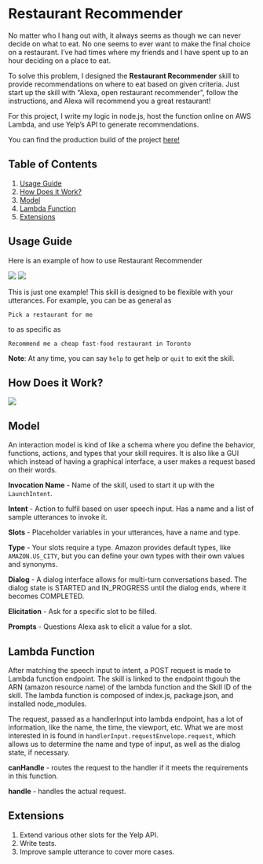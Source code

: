 # Restaurant Recommender

No matter who I hang out with, it always seems as though we can never decide on what to eat. No one seems to ever want to make the final choice on a restaurant. I’ve had times where my friends and I have spent up to an hour deciding on a place to eat. 

To solve this problem, I designed the **Restaurant Recommender** skill to provide recommendations on where to eat based on given criteria. Just start up the skill with “Alexa, open restaurant recommender”, follow the instructions, and Alexa will recommend you a great restaurant!

For this project, I write my logic in node.js, host the function online on AWS Lambda, and use Yelp’s API to generate recommendations. 

You can find the production build of the project [here!](https://www.amazon.com/mile-Restaurant-Recommender/dp/B07MDVZ3Y6/)

## Table of Contents

1. [ Usage Guide ](#guide)
2. [ How Does it Work? ](#how)
3. [ Model ](#model)
4. [ Lambda Function ](#lambda)
5. [ Extensions ](#extensions)

<a name="guide"></a>
## Usage Guide

Here is an example of how to use Restaurant Recommender

<img src="https://i.imgur.com/oxZFkET.png" />
<img src="https://i.imgur.com/zkyg7hH.png" />

This is just one example! This skill is designed to be flexible with your utterances. For example, you can be as general as 

```Pick a restaurant for me```

to as specific as 

```Recommend me a cheap fast-food restaurant in Toronto```

**Note**: At any time, you can say `help` to get help or `quit` to exit the skill.

<a name="how"></a>
## How Does it Work?

<img src="https://i.imgur.com/fXKXq5A.png" />

<a name="model"></a>
## Model

An interaction model is kind of like a schema where you define the behavior, functions, actions, and types that your skill requires. It is also like a GUI which instead of having a graphical interface, a user makes a request based on their words. 

**Invocation Name** - Name of the skill, used to start it up with the `LaunchIntent`. 

**Intent** - Action to fulfil based on user speech input. Has a name and a list of sample utterances to invoke it. 

**Slots** - Placeholder variables in your utterances, have a name and type. 

**Type** - Your slots require a type. Amazon provides default types, like `AMAZON.US_CITY`, but you can define your own types with their own values and synonyms. 

**Dialog** - A dialog interface allows for multi-turn conversations based. The dialog state is STARTED and IN_PROGRESS until the dialog ends, where it becomes COMPLETED.

**Elicitation** - Ask for a specific slot to be filled. 

**Prompts** - Questions Alexa ask to elicit a value for a slot. 

<a name="lambda"></a>
## Lambda Function

After matching the speech input to intent, a POST request is made to Lambda function endpoint. The skill is linked to the endpoint thgouh the ARN (amazon resource name) of the lambda function and the Skill ID of the skill. The lambda function is composed of index.js, package.json, and installed node_modules.

The request, passed as a handlerInput into lambda endpoint, has a lot of information, like the name, the time, the viewport, etc. What we are most interested in is found in `handlerInput.requestEnvelope.request`, which allows us to determine the name and type of input, as well as the dialog state, if necessary. 

**canHandle** - routes the request to the handler if it meets the requirements in this function.

**handle** - handles the actual request.

<a name="extensions"></a>
## Extensions

1) Extend various other slots for the Yelp API.
2) Write tests.
3) Improve sample utterance to cover more cases. 
